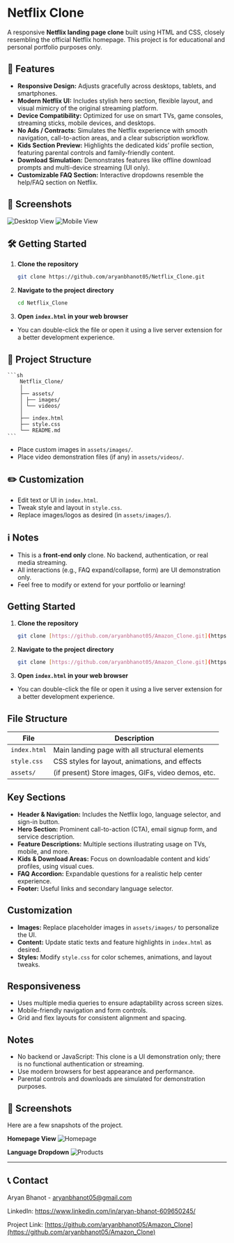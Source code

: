 # Netflix Clone

A responsive **Netflix landing page clone** built using HTML and CSS, closely resembling the official Netflix homepage. This project is for educational and personal portfolio purposes only.

## 🚀 Features

- **Responsive Design:** Adjusts gracefully across desktops, tablets, and smartphones.
- **Modern Netflix UI:** Includes stylish hero section, flexible layout, and visual mimicry of the original streaming platform.
- **Device Compatibility:** Optimized for use on smart TVs, game consoles, streaming sticks, mobile devices, and desktops.
- **No Ads / Contracts:** Simulates the Netflix experience with smooth navigation, call-to-action areas, and a clear subscription workflow.
- **Kids Section Preview:** Highlights the dedicated kids’ profile section, featuring parental controls and family-friendly content.
- **Download Simulation:** Demonstrates features like offline download prompts and multi-device streaming (UI only).
- **Customizable FAQ Section:** Interactive dropdowns resemble the help/FAQ section on Netflix.

## 📸 Screenshots

<!-- Add your own screenshots in the assets directory and reference here -->
![Desktop View](assets/screenshots/desktop.png)
![Mobile View](assets/screenshots/mobile.png)

## 🛠️ Getting Started

1. **Clone the repository**
    ```sh
    git clone https://github.com/aryanbhanot05/Netflix_Clone.git
    ```

2. **Navigate to the project directory**
    ```sh
    cd Netflix_Clone    
    ```

3. **Open `index.html` in your web browser**

- You can double-click the file or open it using a live server extension for a better development experience.


## 📁 Project Structure

    ```sh
        Netflix_Clone/
        │
        ├── assets/
        │ ├── images/
        │ └── videos/
        │
        ├── index.html
        ├── style.css
        └── README.md
    ```

- Place custom images in `assets/images/`.
- Place video demonstration files (if any) in `assets/videos/`.

## ✏️ Customization

- Edit text or UI in `index.html`.
- Tweak style and layout in `style.css`.
- Replace images/logos as desired (in `assets/images/`).

## ℹ️ Notes

- This is a **front-end only** clone. No backend, authentication, or real media streaming.
- All interactions (e.g., FAQ expand/collapse, form) are UI demonstration only.
- Feel free to modify or extend for your portfolio or learning!





## Getting Started

1. **Clone the repository**
    ```sh
    git clone [https://github.com/aryanbhanot05/Amazon_Clone.git](https://github.com/aryanbhanot05/Amazon_Clone.git)
    ```

2. **Navigate to the project directory**
    ```sh
    git clone [https://github.com/aryanbhanot05/Amazon_Clone.git](https://github.com/aryanbhanot05/Amazon_Clone.git)
    ```

3. **Open `index.html` in your web browser**

- You can double-click the file or open it using a live server extension for a better development experience.

## File Structure

| File         | Description                                      |
|--------------|--------------------------------------------------|
| `index.html` | Main landing page with all structural elements    |
| `style.css`  | CSS styles for layout, animations, and effects    |
| `assets/`    | (if present) Store images, GIFs, video demos, etc.|

## Key Sections

- **Header & Navigation:** Includes the Netflix logo, language selector, and sign-in button.
- **Hero Section:** Prominent call-to-action (CTA), email signup form, and service description.
- **Feature Descriptions:** Multiple sections illustrating usage on TVs, mobile, and more.
- **Kids & Download Areas:** Focus on downloadable content and kids’ profiles, using visual cues.
- **FAQ Accordion:** Expandable questions for a realistic help center experience.
- **Footer:** Useful links and secondary language selector.

## Customization

- **Images:** Replace placeholder images in `assets/images/` to personalize the UI.
- **Content:** Update static texts and feature highlights in `index.html` as desired.
- **Styles:** Modify `style.css` for color schemes, animations, and layout tweaks.

## Responsiveness

- Uses multiple media queries to ensure adaptability across screen sizes.
- Mobile-friendly navigation and form controls.
- Grid and flex layouts for consistent alignment and spacing.

## Notes

- No backend or JavaScript: This clone is a UI demonstration only; there is no functional authentication or streaming.
- Use modern browsers for best appearance and performance.
- Parental controls and downloads are simulated for demonstration purposes.

## 📸 Screenshots

Here are a few snapshots of the project.

**Homepage View**
![Homepage](./assets/Home.png)

**Language Dropdown**
![Products](./assets/dropdown_working.png)

---

## 📞 Contact

Aryan Bhanot - aryanbhanot05@gmail.com

LinkedIn: https://www.linkedin.com/in/aryan-bhanot-609650245/

Project Link: [https://github.com/aryanbhanot05/Amazon_Clone](https://github.com/aryanbhanot05/Amazon_Clone)